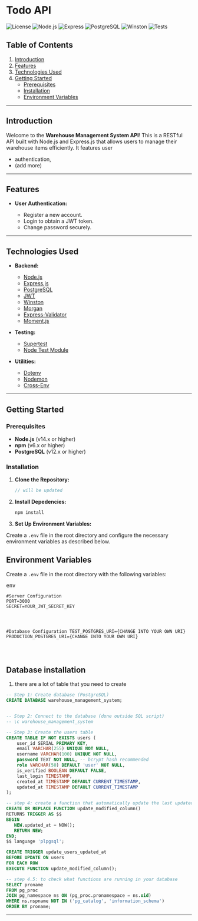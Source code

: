 # Todo API

![License](https://img.shields.io/badge/license-MIT-blue.svg)
![Node.js](https://img.shields.io/badge/node-%3E%3D14.0.0-brightgreen)
![Express](https://img.shields.io/badge/express-%3E%3D4.17.1-yellow.svg)
![PostgreSQL](https://img.shields.io/badge/PostgreSQL-%3E%3D12.0-blue.svg)
![Winston](https://img.shields.io/badge/winston-%3E%3D3.0.0-red.svg)
![Tests](https://img.shields.io/badge/tests-passing-brightgreen.svg)

## Table of Contents

1. [Introduction](#introduction)
2. [Features](#features)
3. [Technologies Used](#technologies-used)
4. [Getting Started](#getting-started)
   - [Prerequisites](#prerequisites)
   - [Installation](#installation)
   - [Environment Variables](#environment-variables)

---

## Introduction

Welcome to the **Warehouse Management System API**! This is a RESTful API built with Node.js and Express.js that allows users to manage their warehouse items efficiently. It features user

- authentication,
- (add more)

---

## Features

- **User Authentication:**

  - Register a new account.
  - Login to obtain a JWT token.
  - Change password securely.

---

## Technologies Used

- **Backend:**

  - [Node.js](https://nodejs.org/)
  - [Express.js](https://expressjs.com/)
  - [PostgreSQL](https://www.postgresql.org/)
  - [JWT](https://jwt.io/)
  - [Winston](https://github.com/winstonjs/winston)
  - [Morgan](https://github.com/expressjs/morgan)
  - [Express-Validator](https://express-validator.github.io/docs/)
  - [Moment.js](https://momentjs.com/)

- **Testing:**

  - [Supertest](https://github.com/visionmedia/supertest)
  - [Node Test Module](https://nodejs.org/api/test.html)

- **Utilities:**
  - [Dotenv](https://github.com/motdotla/dotenv)
  - [Nodemon](https://nodemon.io/)
  - [Cross-Env](https://github.com/kentcdodds/cross-env)

---

## Getting Started

### Prerequisites

- **Node.js** (v14.x or higher)
- **npm** (v6.x or higher)
- **PostgreSQL** (v12.x or higher)

### Installation

1. **Clone the Repository:**

   ```javascript
   // will be updated
   ```

2. **Install Depedencies:**
   ```bash
   npm install
   ```
3. **Set Up Environment Variables:**
 <p>
  Create a <code>.env</code> file in the root directory and configure the necessary environment
  variables as described below.
</p>

## Environment Variables

<p>Create a <code>.env</code> file in the root directory with the following variables:</p>
<pre>
<div>env</div><code>
#Server Configuration
PORT=3000
SECRET=YOUR_JWT_SECRET_KEY
<br>

#Database Configuration
TEST_POSTGRES_URI={CHANGE INTO YOUR OWN URI}
PRODUCTION_POSTGRES_URI={CHANGE INTO YOUR OWN URI}

</code>
</pre>

## Database installation

1. there are a lot of table that you need to create

```sql
-- Step 1: Create database (PostgreSQL)
CREATE DATABASE warehouse_management_system;


-- Step 2: Connect to the database (done outside SQL script)
-- \c warehouse_management_system

-- Step 3: Create the users table
CREATE TABLE IF NOT EXISTS users (
    user_id SERIAL PRIMARY KEY,
    email VARCHAR(255) UNIQUE NOT NULL,
    username VARCHAR(100) UNIQUE NOT NULL,
    password TEXT NOT NULL, -- bcrypt hash recommended
    role VARCHAR(50) DEFAULT 'user' NOT NULL,
    is_verified BOOLEAN DEFAULT FALSE,
    last_login TIMESTAMP,
    created_at TIMESTAMP DEFAULT CURRENT_TIMESTAMP,
    updated_at TIMESTAMP DEFAULT CURRENT_TIMESTAMP
);

-- step 4: create a function that automatically update the last updated_at
CREATE OR REPLACE FUNCTION update_modified_column()
RETURNS TRIGGER AS $$
BEGIN
   NEW.updated_at = NOW();
   RETURN NEW;
END;
$$ language 'plpgsql';

CREATE TRIGGER update_users_updated_at
BEFORE UPDATE ON users
FOR EACH ROW
EXECUTE FUNCTION update_modified_column();

-- step 4.5: to check what functions are running in your database
SELECT proname
FROM pg_proc
JOIN pg_namespace ns ON (pg_proc.pronamespace = ns.oid)
WHERE ns.nspname NOT IN ('pg_catalog', 'information_schema')
ORDER BY proname;
```

---
